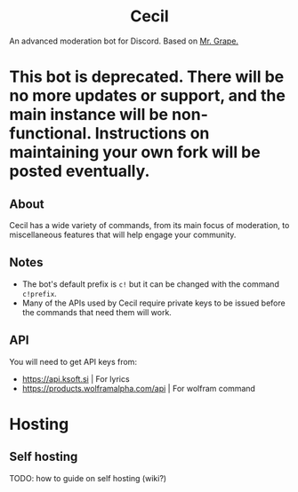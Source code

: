 <div align="center">
	<h1>Cecil</h1>
	</div>
	<p>An advanced moderation bot for Discord. Based on <a href="https://github.com/kinglalu/Mr.Grape">Mr. Grape.</a><p>
<!-- The Discord server isn't ready yet. --!>
<!-- <p><a href="https://discord.gg/NSGmteyrmg" align="center">
<img alt="Discord" src="https://img.shields.io/discord/837596157256925184">
</a></p>
</div> --!>

# This bot is deprecated. There will be no more updates or support, and the main instance will be non-functional. Instructions on maintaining your own fork will be posted eventually.


## About

Cecil has a wide variety of commands, from its main focus of moderation, to miscellaneous features that will help engage your community.

## Notes
* The bot's default prefix is `c!` but it can be changed with the command `c!prefix`.
* Many of the APIs used by Cecil require private keys to be issued before the commands that need them will work.

## API

You will need to get API keys from:

* https://api.ksoft.si | For lyrics
* https://products.wolframalpha.com/api | For wolfram command

# Hosting

## Self hosting

TODO: how to guide on self hosting (wiki?)
